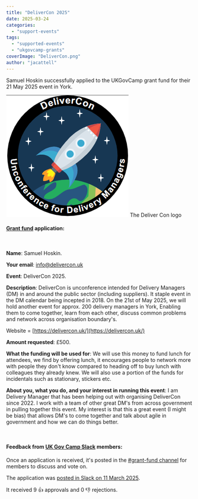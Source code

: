 ```yaml
---
title: "DeliverCon 2025"
date: 2025-03-24
categories:
  - "support-events"
tags:
  - "supported-events"
  - "ukgovcamp-grants"
coverImage: "DeliverCon.png"
author: "jacattell"
---
```


Samuel Hoskin successfully applied to the UKGovCamp grant fund for their 21 May 2025 event in York.

[![The deliver con logo, which is a rocket space moving through space above the planet earth](images/DeliverCon.png)](https://www.ukgovcamp.com/wp-content/uploads/2025/03/DeliverCon.png) The Deliver Con logo

#### [Grant fund](https://www.ukgovcamp.com/grants/) application:

 

**Name**: Samuel Hoskin.

**Your email**: [info@delivercon.uk](mailto:info@delivercon.uk)

**Event**: DeliverCon 2025.

**Description**: DeliverCon is unconference intended for Delivery Managers (DM) in and around the public sector (including suppliers). It staple event in the DM calendar being incepted in 2018. On the 21st of May 2025, we will hold another event for approx. 200 delivery managers in York, Enabling them to come together, learn from each other, discuss common problems and network across organisation boundary's.

Website = [https://delivercon.uk/](https://delivercon.uk/)

**Amount requested**: £500.

**What the funding will be used for**: We will use this money to fund lunch for attendees, we find by offering lunch, it encourages people to network more with people they don't know compared to heading off to buy lunch with colleagues they already knew. We will also use a portion of the funds for incidentals such as stationary, stickers etc.

**About you, what you do, and your interest in running this event**: I am Delivery Manager that has been helping out with organising DeliverCon since 2022. I work with a team of other great DM's from across government in pulling together this event. My interest is that this a great event (I might be bias) that allows DM's to come together and talk about agile in government and how we can do things better.

 

#### Feedback from [UK Gov Camp Slack](https://join.slack.com/t/ukgovcamp/shared_invite/zt-30z3ah4o2-QFW9vHJ69w94ywglIYPXZw) members:

Once an application is received, it's posted in the [#grant-fund channel](https://ukgovcamp.slack.com/archives/C087MH5D84X) for members to discuss and vote on.

The application was [posted in Slack on 11 March 2025](https://ukgovcamp.slack.com/archives/C087MH5D84X/p1741712290940489).

It received 9 👍 approvals and 0 👎 rejections.
